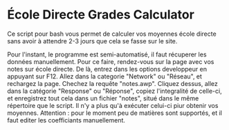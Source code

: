 # École Directe Grades Calculator

Ce script pour bash vous permet de calculer vos moyennes école directe sans avoir à attendre 2-3 jours que cela se fasse sur le site.

Pour l'instant, le programme est semi-automatisé, il faut récuperer les données manuellement.
Pour ce faire, rendez-vous sur la page avec vos notes sur école directe.
De là, entrez dans les options developpeur en appuyant sur F12.
Allez dans la categorie "Network" ou "Réseau", et rechargez la page.
Chechez la requête "notes.awp". Cliquez dessus, allez dans la catégorie "Response" ou "Réponse", copiez l'integralité de celle-ci, et enregistrez tout cela dans un fichier "notes", situé dans le même répertoire que le script.
Il n'y a plus qu'à exécuter celui-ci piur obtenir vos moyennes.
Attention : pour le moment peu de matières sont supportés, et il faut editer les coefficiants manuellement.
